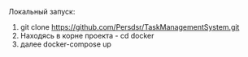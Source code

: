 Локальный запуск:
1. git clone https://github.com/Persdsr/TaskManagementSystem.git
2. Находясь в корне проекта - cd docker
3. далее docker-compose up
